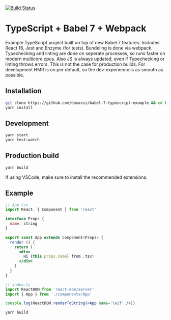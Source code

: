 [![Build Status](https://travis-ci.org/damassi/babel-7-typescript-example.svg?branch=master)](https://travis-ci.org/damassi/babel-7-typescript-example)

# TypeScript + Babel 7 + Webpack

Example TypeScript project built on top of new Babel 7 features. Includes React 16, Jest and Enzyme (for tests).
Bundeling is done via webpack. Typechecking and linting are done on seperate processes, so runs faster
on modern multicore cpus. Also JS is always updated, even if Typechecking or linting throws errors.
This is not the case for production builds.
For development HMR is on per default, so the dev-experience is as smooth as possible.


## Installation

```sh
git clone https://github.com/damassi/babel-7-typescript-example && cd babel-7-typescript-example
yarn install
```

## Development
```sh
yarn start
yarn test:watch
```

## Production build
```sh
yarn build
```


If using VSCode, make sure to install the recommended extensions.

## Example

```jsx
// App.tsx
import React, { Component } from 'react'

interface Props {
  name: string
}

export const App extends Component<Props> {
  render () {
    return (
      <div>
        Hi {this.props.name} from .tsx!
      </div>
    )
  }
}

// index.ts
import ReactDOM from 'react-dom/server'
import { App } from './components/App'

console.log(ReactDOM.renderToString(<App name='leif' />))
```

```sh
yarn build
```

